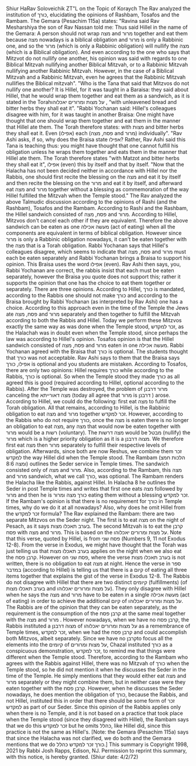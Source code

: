 Shiur HaRav Soloveichik ZT"L on the Topic of Koraych 
The Rav analyzed the institution of כורך, elucidating the opinions of Rashbam, Tosafos and the Rambam. 
The Gemara (Pesachim 115a) states: "Ravina said Rav Mesharshiya the son of Rav Nassan told me: Thus said Hillel in the name of the Gemara: A person should not wrap מצה and מרור together and eat them because מצה nowadays is a biblical obligation and מרור is only a Rabbinic one, and so the מרור (which is only a Rabbinic obligation) will nullify the מצה (which is a Biblical obligation). And even according to the one who says that Mitzvot do not nullify one another, his opinion was said with regards to one Biblical Mitzvah nullifying another Biblical Mitzvah, or to a Rabbinic Mitzvah nullifying another Rabbinic Mitzvah. However, in the case of a Biblical Mitzvah and a Rabbinic Mitzvah, even he agrees that the Rabbinic Mitzvah nullifies the Biblical mitzvah". 
"Who is the Tana that said that Mitzvos do not nullify one another? It is Hillel, for it was taught in a Baraisa: they said about Hillel, that he would wrap them together and eat them as a sandwich, as it is stated in the Torahעל מצות ומרורים יאכלוהו , “with unleavened bread and bitter herbs they shall eat it". 
"Rabbi Yochanan said: Hillel's colleagues disagree with him, for it was taught in another Braisa: One might have thought that one should wrap them together and eat them in the manner that Hillel ate them. The Torah therefore states: with מצות and bitter herbs they shall eat it. Even (אפילו) each (פסח, מצה and מרור) individually". 
"Rav Ashi asks, if so, why does the Braisa state אפילו? Rather, Rav Ashi said this Tana is teaching thus: you might have thought that one cannot fulfill his obligation unless he wraps them together and eats them in the manner that Hillel ate them. The Torah therefore states "with Matzot and bitter herbs they shall eat it", אפילו (even) this by itself and that by itself. 
"Now that the Halacha has not been decided neither in accordance with Hillel nor the Rabbis, one should first recite the blessing on the מצה and eat it by itself and then recite the blessing on the מרור and eat it by itself, and afterward eat מצה and מרור together without a blessing as commemoration of the way Hillel fulfilled the Mitzvah when the Temple stood." 
The Rav analyzed the above Talmudic discussion according to the opinions of Rashi (and the Rashbam), Tosafos and the Rambam. 
According to Rashi and the Rashbam, the Hillel sandwich consisted of פסח, מצה and מרור. According to Hillel, Mitzvos don't cancel each other if they are equivalent. Therefore the above sandwich can be eaten as one מעשה אכילה (act of eating) when all the components are equivalent in terms of biblical obligation. However since מרור is only a Rabbinic obligation nowadays, it can't be eaten together with the מצה that is a Torah obligation. Rabbi Yochanan says that Hillel's colleagues disagree, which seems to indicate that פסח, מצה and מרור must each be eaten separately and Rabbi Yochanan brings a Braisa to support his opinion. This Braisa uses the word אפילו (even). Rav Ashi then says, you, Rabbi Yochanan are correct, the rabbis insist that each must be eaten separately, however the Braisa you quote does not support this; rather it supports the opinion that one has the choice to eat them together or separately. 
There are three opinions. According to Hillel, כורך is mandated, according to the Rabbis one should not make כורך and according to the Braisa brought by Rabbi Yochanan (as interpreted by Rav Ashi) one has a choice. 
According to this approach even in the time of the Temple the Jews ate פסח, מצה and מרור separately and then together to fulfill the Mitzvah according to both the Rabbis and Hillel. Today we perform these Mitzvos exactly the same way as was done when the Temple stood, זכר למקדש, as the Halachah was in doubt even when the Temple stood, since perhaps the law was according to Hillel's opinion. 
Tosafos opinion is that the Hillel sandwich consisted of פסח, מצה and מרור eaten in one מעשה אכילה. Rabbi Yochanan agreed with the Braisa that כורך is optional. The students thought that כורך was not acceptable. Rav Ashi says to them that the Braisa says אפילו, כורך is optional and you students are mistaken. According to Tosafos, there are only two opinions: Hillel requires כורך while according to the Rabbis, כורך is optional. 
So when the Temple stood they made כורך as all agreed this is good (required according to Hillel, optional according to the Rabbis). After the Temple was destroyed, the problem of מרור דרבנן  canceling the מצה דאורייתא (today all agree that מרור is דרבנן  ) arose. According to Hillel, we could do the following: first eat מצה to fulfill the Torah obligation. All that remains, according to Hillel, is the Rabbinic obligation to eat מצה and מרור together זכר למקדש. However, according to the Rabbis who do not require כורך, once the מצה is eaten there is no longer an obligation to eat מצה, any מצה that would now be eaten together with מרור would be a רשות (voluntary). The מצה דרשות  would be מבטל (nullify) the מרור which is a higher priority obligation as it is a מצוה דרבנן. We therefore first eat מצה then מרור separately to fulfill their respective levels of obligation. Afterwards, since both are now Reshus, we combine them זכר למקדש the way Hillel did when the Temple stood. 
The Rambam (הלכות חמצ ומצה 8:6) outlines the Seder service in Temple times. The sandwich consisted only of מצה and מרור. Also, according to the Rambam, this מצה and מרור sandwich, what we call כורך, was optional. The Rambam renders the Halacha like the Rabbis, against Hillel. In Halacha 8 he outlines the Seder in post Temple times and writes that first one eats מצה followed by מרור and then he is כורך מצה ומרור eating them without a blessing  זכר למקדש. If the Rambam's opinion is that there is no requirement for כורך in Temple times, why do we do it at all nowadays? Also, why does he omit Hillel from the זכר למקדש formula? 
The Rav explained the Rambam: there are two separate Mitzvos on the Seder night. The first is to eat מצה on the night of Pesach, as it says בערב תאכלו מצות. The second Mitzvah is to eat the קרבן פסח with מצה and מרור. This is based on the על מצות ומרורים יאכלוהו. Note that this verse, quoted by Hillel, is from פסח שני (Numbers 9, 11 not Exodus 12-8). From the verse in Exodus, we might have thought that the Torah was just telling us that בערב תאכלו מצות applies on the night when we also eat the קרבן פסח. However on פסח שני, where the verse בערב תאכלו מצות is not written, there is no obligation to eat מצה at night. Hence the verse in ספר במדבר (according to Hillel) is telling us that there is a קיום of eating all three items together that explains the gist of the verse in Exodus 12-8. 
The Rabbis do not disagree with Hillel that there are two distinct קיומים (fulfillments) (of בערב תאכלו מצות and על מצות ומרורים יאכלוהו). They only disagree with Hillel when he says the מצה and מרור have to be eaten in a single מעשה אכילה (act of eating) in order to achieve the additional קיום of על מצות ומרורים יאכלוהו. The Rabbis are of the opinion that they can be eaten separately, as the requirement is the consumption of the קרבן פסח at the same meal together with the מצה and מרור . 
However nowadays, when we have no קרבן פסח, the Rabbis instituted a מצוה דרבנן of על מצות ומרורים יאכלוהו as a remembrance of Temple times, זכר למקדש, when we had the קרבן פסח and could accomplish both Mitzvos, albeit separately. Since we have no  קרבןto focus all the elements into the קיומים of על מצות ומרורים, Chazal instituted כורך as a conspicuous demonstration, זכר למקדש, to remind me that things were different when the Temple stood. 
Therefore, according to the Rambam who agrees with the Rabbis against Hillel, there was no Mitzvah of כורך when the Temple stood, so he did not mention it when he discusses the Seder in the time of the Temple. He simply mentions that they would either eat מצה and מרור separately or they might combine them, but in neither case were they eaten together with the קרבן פסח. However, when he discusses the Seder nowadays, he does mention the obligation of כורך, because the Rabbis, and not Hillel, instituted this in order that there should be some form of זכר למקדש as part of our Seder. Since this opinion of the Rabbis applies only when there is no Temple, and it is not based on a practice that took place when the Temple stood (since they disagreed with Hillel), the Rambam says that we do this זכר למקדש but he omits כהלל, like Hillel did, since this practice is not the same as Hillel's. [Note: the Gemara (Pesachim 115a) says that since the Halacha was not clarified, we do both and the Gemara mentions that we do כורך זכר למקדש כהלל.] 
This summary is Copyright 1998, 2021 by Rabbi Josh Rapps, Edison, NJ. Permission to reprint this summary, with this notice, is hereby granted. (Shiur date: 4/2/72) 
